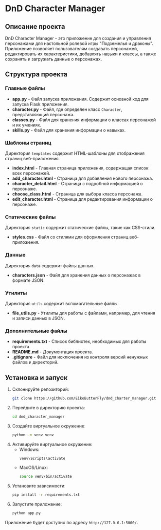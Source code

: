 # DnD Character Manager

## Описание проекта
DnD Character Manager - это приложение для создания и управления персонажами для настольной ролевой игры "Подземелья и драконы". Приложение позволяет пользователям создавать персонажей, редактировать их характеристики, добавлять навыки и классы, а также сохранять и загружать данные о персонажах.

## Структура проекта

### Главные файлы

- **app.py** - Файл запуска приложения. Содержит основной код для запуска Flask приложения.
- **character.py** - Файл, где определен класс `Character`, представляющий персонажа.
- **classes.py** - Файл для хранения информации о классах персонажей и их умениях.
- **skills.py** - Файл для хранения информации о навыках.

### Шаблоны страниц

Директория `templates` содержит HTML-шаблоны для отображения страниц веб-приложения.

- **index.html** - Главная страница приложения, содержащая список всех персонажей.
- **add_character.html** - Страница для добавления нового персонажа.
- **character_detail.html** - Страница с подробной информацией о персонаже.
- **choose_class.html** - Страница для выбора класса персонажа.
- **edit_character.html** - Страница для редактирования информации о персонаже.

### Статические файлы

Директория `static` содержит статические файлы, такие как CSS-стили.

- **styles.css** - Файл со стилями для оформления страниц веб-приложения.

### Данные

Директория `data` содержит файлы данных.

- **characters.json** - Файл для хранения данных о персонажах в формате JSON.

### Утилиты

Директория `utils` содержит вспомогательные файлы.

- **file_utils.py** - Утилиты для работы с файлами, например, для чтения и записи данных в JSON.

### Дополнительные файлы

- **requirements.txt** - Список библиотек, необходимых для работы проекта.
- **README.md** - Документация проекта.
- **.gitignore** - Файл для исключения из контроля версий ненужных файлов и директорий.

## Установка и запуск

1. Склонируйте репозиторий:
    ```bash
    git clone https://github.com/EikoButterFly/dnd_charter_manager.git
    ```
2. Перейдите в директорию проекта:
    ```bash
    cd dnd_character_manager
    ```
3. Создайте виртуальное окружение:
    ```bash
    python -m venv venv
    ```
4. Активируйте виртуальное окружение:
    - Windows:
        ```bash
        venv\Scripts\activate
        ```
    - MacOS/Linux:
        ```bash
        source venv/bin/activate
        ```
5. Установите зависимости:
    ```bash
    pip install -r requirements.txt
    ```
6. Запустите приложение:
    ```bash
    python app.py
    ```

Приложение будет доступно по адресу `http://127.0.0.1:5000/`.